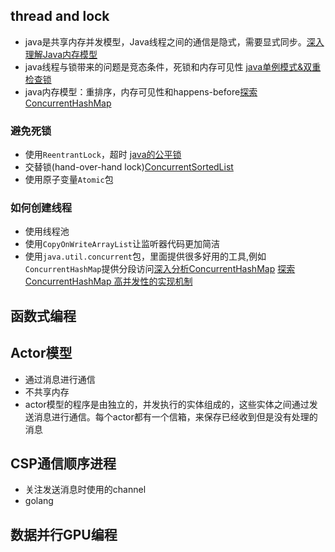 ## thread and lock
 - java是共享内存并发模型，Java线程之间的通信是隐式，需要显式同步。[深入理解Java内存模型](http://www.infoq.com/cn/articles/java-memory-model-1#)
 - java线程与锁带来的问题是竞态条件，死锁和内存可见性 [java单例模式&双重检查锁](http://www.iteye.com/topic/652440)
 - java内存模型：重排序，内存可见性和happens-before[探索 ConcurrentHashMap](https://www.ibm.com/developerworks/cn/java/java-lo-concurrenthashmap/index.html)
### 避免死锁
 - 使用`ReentrantLock`，超时 [java的公平锁](https://www.zhihu.com/question/36964449)
 - 交替锁(hand-over-hand lock)[ConcurrentSortedList](http://www.zhaoxiaodan.com/java/%E4%B8%83%E5%91%A8%E4%B8%83%E5%B9%B6%E5%8F%91%E6%A8%A1%E5%9E%8B%E7%AC%94%E8%AE%B0.html)
 - 使用原子变量`Atomic`包
### 如何创建线程
 - 使用线程池
 - 使用`CopyOnWriteArrayList`让监听器代码更加简洁
 - 使用`java.util.concurrent`包，里面提供很多好用的工具,例如`ConcurrentHashMap`提供分段访问[深入分析ConcurrentHashMap](http://www.infoq.com/cn/articles/ConcurrentHashMap/) [探索 ConcurrentHashMap 高并发性的实现机制](https://www.ibm.com/developerworks/cn/java/java-lo-concurrenthashmap/index.html)

## 函数式编程
## Actor模型
 - 通过消息进行通信
 - 不共享内存
 - actor模型的程序是由独立的，并发执行的实体组成的，这些实体之间通过发送消息进行通信。每个actor都有一个信箱，来保存已经收到但是没有处理的消息
 
## CSP通信顺序进程
 - 关注发送消息时使用的channel
 - golang
 
 ## 数据并行GPU编程
